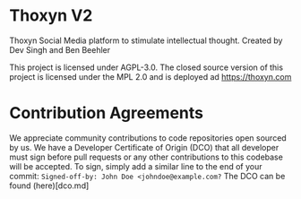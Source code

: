 # Thoxyn V2
Thoxyn Social Media platform to stimulate intellectual thought. Created by Dev Singh and Ben Beehler

This project is licensed under AGPL-3.0. The closed source version of this project is licensed under the MPL 2.0 and is deployed ad https://thoxyn.com

# Contribution Agreements
We appreciate community contributions to code repositories open sourced by us. We have a Developer Certificate of Origin (DCO) that all developer must sign before pull requests or any other contributions to this codebase will be accepted. To sign, simply add  a similar line to the end of your commit:
`Signed-off-by: John Doe <johndoe@example.com?`
The DCO can be found (here)[dco.md]
